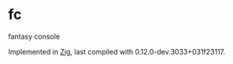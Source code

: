 # fc
fantasy console

Implemented in [Zig](https://ziglang.org/), last compiled with 0.12.0-dev.3033+031f23117.

